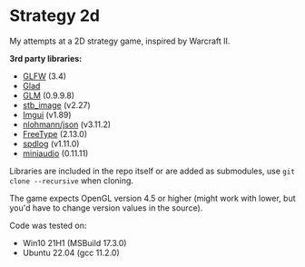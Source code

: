 # Strategy 2d

My attempts at a 2D strategy game, inspired by Warcraft II.

**3rd party libraries:**
* <a href="https://github.com/glfw/glfw">GLFW</a> (3.4)
* <a href="https://github.com/Dav1dde/glad">Glad</a>
* <a href="https://github.com/g-truc/glm">GLM</a> (0.9.9.8)
* <a href="https://github.com/nothings/stb">stb_image</a> (v2.27)
* <a href="https://github.com/ocornut/imgui">Imgui</a> (v1.89)
* <a href="https://github.com/nlohmann/json">nlohmann/json</a> (v3.11.2)
* <a href="https://gitlab.freedesktop.org/freetype/freetype">FreeType</a> (2.13.0)
* <a href="https://github.com/gabime/spdlog">spdlog</a> (v1.11.0)
* <a href="https://github.com/mackron/miniaudio">miniaudio</a> (0.11.11)

Libraries are included in the repo itself or are added as submodules, use `git clone --recursive` when cloning.

The game expects OpenGL version 4.5 or higher (might work with lower, but you'd have to change version values in the source).

Code was tested on:
* Win10 21H1 (MSBuild 17.3.0)
* Ubuntu 22.04 (gcc 11.2.0)

